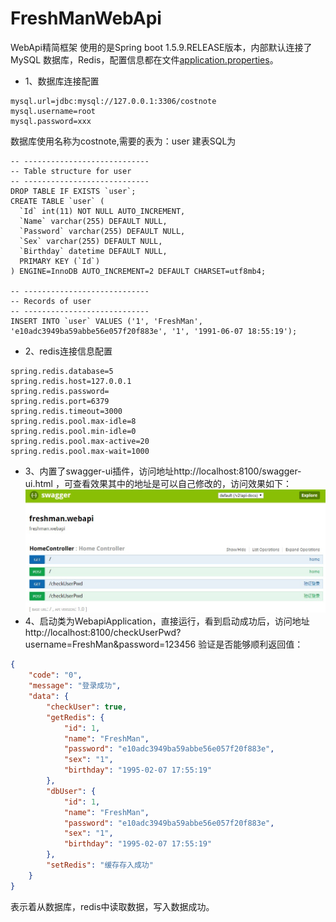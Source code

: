 # FreshManWebApi
 WebApi精简框架
 使用的是Spring boot 1.5.9.RELEASE版本，内部默认连接了MySQL 数据库，Redis，配置信息都在文件[application.properties](https://github.com/Yinghuochongxiaoq/FreshManWebApi/blob/master/src/main/resources/application.properties)。
* 1、数据库连接配置
 ```数据库连接配置
mysql.url=jdbc:mysql://127.0.0.1:3306/costnote
mysql.username=root
mysql.password=xxx
```
 数据库使用名称为costnote,需要的表为：user
 建表SQL为
```mysql
-- ----------------------------
-- Table structure for user
-- ----------------------------
DROP TABLE IF EXISTS `user`;
CREATE TABLE `user` (
  `Id` int(11) NOT NULL AUTO_INCREMENT,
  `Name` varchar(255) DEFAULT NULL,
  `Password` varchar(255) DEFAULT NULL,
  `Sex` varchar(255) DEFAULT NULL,
  `Birthday` datetime DEFAULT NULL,
  PRIMARY KEY (`Id`)
) ENGINE=InnoDB AUTO_INCREMENT=2 DEFAULT CHARSET=utf8mb4;

-- ----------------------------
-- Records of user
-- ----------------------------
INSERT INTO `user` VALUES ('1', 'FreshMan', 'e10adc3949ba59abbe56e057f20f883e', '1', '1991-06-07 18:55:19');
```
* 2、redis连接信息配置
```redis连接信息配置
spring.redis.database=5
spring.redis.host=127.0.0.1
spring.redis.password=
spring.redis.port=6379
spring.redis.timeout=3000
spring.redis.pool.max-idle=8
spring.redis.pool.min-idle=0
spring.redis.pool.max-active=20
spring.redis.pool.max-wait=1000
```
* 3、内置了swagger-ui插件，访问地址http://localhost:8100/swagger-ui.html ，可查看效果其中的地址是可以自己修改的，访问效果如下：
![swagger]
* 4、启动类为WebapiApplication，直接运行，看到启动成功后，访问地址http://localhost:8100/checkUserPwd?username=FreshMan&password=123456 验证是否能够顺利返回值：
```json
{
    "code": "0",
    "message": "登录成功",
    "data": {
        "checkUser": true,
        "getRedis": {
            "id": 1,
            "name": "FreshMan",
            "password": "e10adc3949ba59abbe56e057f20f883e",
            "sex": "1",
            "birthday": "1995-02-07 17:55:19"
        },
        "dbUser": {
            "id": 1,
            "name": "FreshMan",
            "password": "e10adc3949ba59abbe56e057f20f883e",
            "sex": "1",
            "birthday": "1995-02-07 17:55:19"
        },
        "setRedis": "缓存存入成功"
    }
}
```
表示着从数据库，redis中读取数据，写入数据成功。

[swagger]:https://github.com/Yinghuochongxiaoq/FreshManWebApi/blob/master/src/main/resources/static/swagger.jpg?raw=true